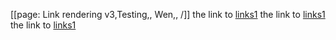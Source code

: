 [[page: Link rendering v3,Testing,, Wen,, /]]
the link to [links1](links1,0)
the link to [links1](links1,0)
the link to [links1](links1,0)
